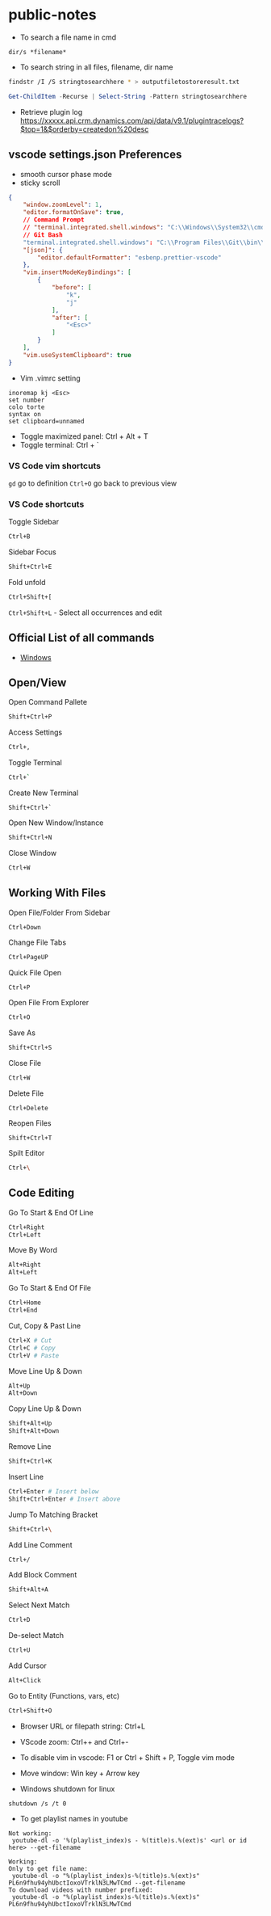 # public-notes

- To search a file name in cmd

```
dir/s *filename*
```

- To search string in all files, filename, dir name

```bash
findstr /I /S stringtosearchhere * > outputfiletostoreresult.txt
```
```powershell
Get-ChildItem -Recurse | Select-String -Pattern stringtosearchhere
```

- Retrieve plugin log
  https://xxxxx.api.crm.dynamics.com/api/data/v9.1/plugintracelogs?$top=1&$orderby=createdon%20desc

## vscode settings.json Preferences

- smooth cursor phase mode
- sticky scroll

```json
{
    "window.zoomLevel": 1,
    "editor.formatOnSave": true,
    // Command Prompt
    // "terminal.integrated.shell.windows": "C:\\Windows\\System32\\cmd.exe"
    // Git Bash
    "terminal.integrated.shell.windows": "C:\\Program Files\\Git\\bin\\bash.exe",
    "[json]": {
        "editor.defaultFormatter": "esbenp.prettier-vscode"
    },
    "vim.insertModeKeyBindings": [
        {
            "before": [
                "k",
                "j"
            ],
            "after": [
                "<Esc>"
            ]
        }
    ],
    "vim.useSystemClipboard": true
}
```

- Vim .vimrc setting

```
inoremap kj <Esc>
set number
colo torte
syntax on
set clipboard=unnamed
```

- Toggle maximized panel: Ctrl + Alt + T
- Toggle terminal: Ctrl + `


### VS Code vim shortcuts
`gd` go to definition
`Ctrl+O` go back to previous view 

### VS Code shortcuts

Toggle Sidebar

```bash
Ctrl+B
```

Sidebar Focus

```bash
Shift+Ctrl+E
```

Fold unfold

```bash
Ctrl+Shift+[
```

`Ctrl+Shift+L` - Select all occurrences and edit

## Official List of all commands

* [Windows](https://code.visualstudio.com/shortcuts/keyboard-shortcuts-windows.pdf)

## Open/View

Open Command Pallete

```bash
Shift+Ctrl+P
```

Access Settings

```bash
Ctrl+,
```

Toggle Terminal

```bash
Ctrl+`
```

Create New Terminal
```
Shift+Ctrl+`
```


Open New Window/Instance

```bash
Shift+Ctrl+N
```

Close Window

```bash
Ctrl+W
```

## Working With Files


Open File/Folder From Sidebar
```
Ctrl+Down
```

Change File Tabs

```bash
Ctrl+PageUP
```

Quick File Open

```bash
Ctrl+P
```

Open File From Explorer

```bash
Ctrl+O
```

Save As

```bash
Shift+Ctrl+S
```

Close File

```bash
Ctrl+W
```

Delete File
```
Ctrl+Delete
```

Reopen Files
```
Shift+Ctrl+T
```

Spilt Editor

```bash
Ctrl+\
```

## Code Editing

Go To Start & End Of Line

```bash
Ctrl+Right
Ctrl+Left
```

Move By Word

```bash
Alt+Right
Alt+Left
```

Go To Start & End Of File

```bash
Ctrl+Home
Ctrl+End
```

Cut, Copy & Past Line

```bash
Ctrl+X # Cut
Ctrl+C # Copy
Ctrl+V # Paste
```

Move Line Up & Down

```bash
Alt+Up
Alt+Down
```

Copy Line Up & Down

```bash
Shift+Alt+Up
Shift+Alt+Down
```

Remove Line

```bash
Shift+Ctrl+K
```

Insert Line

```bash
Ctrl+Enter # Insert below
Shift+Ctrl+Enter # Insert above
```

Jump To Matching Bracket

```bash
Shift+Ctrl+\
```

Add Line Comment

```bash
Ctrl+/
```

Add Block Comment

```bash
Shift+Alt+A
```

Select Next Match

```bash
Ctrl+D
```

De-select Match

```bash
Ctrl+U
```

Add Cursor

```bash
Alt+Click
```

Go to Entity (Functions, vars, etc)

```bash
Ctrl+Shift+O
```

- Browser URL or filepath string: Ctrl+L
- VScode zoom: Ctrl++ and Ctrl+-
- To disable vim in vscode: F1 or Ctrl + Shift + P, Toggle vim mode
- Move window: Win key + Arrow key

- Windows shutdown for linux
```
shutdown /s /t 0
```
- To get playlist names in youtube

```
Not working:
 youtube-dl -o '%(playlist_index)s - %(title)s.%(ext)s' <url or id here> --get-filename

Working:
Only to get file name:
 youtube-dl -o "%(playlist_index)s-%(title)s.%(ext)s" PL6n9fhu94yhUbctIoxoVTrklN3LMwTCmd --get-filename
To download videos with number prefixed:
 youtube-dl -o "%(playlist_index)s-%(title)s.%(ext)s" PL6n9fhu94yhUbctIoxoVTrklN3LMwTCmd

```
